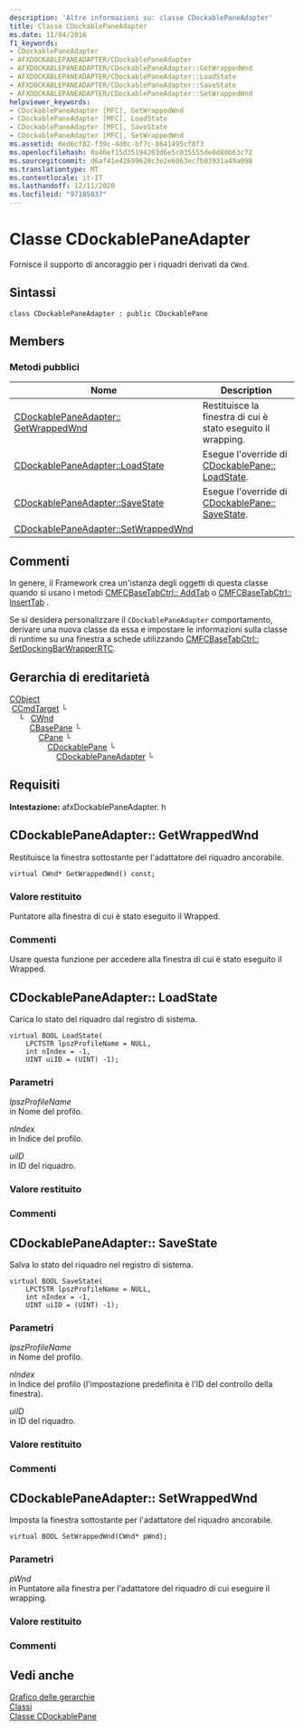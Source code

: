 ```yaml
---
description: 'Altre informazioni su: classe CDockablePaneAdapter'
title: Classe CDockablePaneAdapter
ms.date: 11/04/2016
f1_keywords:
- CDockablePaneAdapter
- AFXDOCKABLEPANEADAPTER/CDockablePaneAdapter
- AFXDOCKABLEPANEADAPTER/CDockablePaneAdapter::GetWrappedWnd
- AFXDOCKABLEPANEADAPTER/CDockablePaneAdapter::LoadState
- AFXDOCKABLEPANEADAPTER/CDockablePaneAdapter::SaveState
- AFXDOCKABLEPANEADAPTER/CDockablePaneAdapter::SetWrappedWnd
helpviewer_keywords:
- CDockablePaneAdapter [MFC], GetWrappedWnd
- CDockablePaneAdapter [MFC], LoadState
- CDockablePaneAdapter [MFC], SaveState
- CDockablePaneAdapter [MFC], SetWrappedWnd
ms.assetid: 6ed6cf82-f39c-4d0c-bf7c-8641495cf8f3
ms.openlocfilehash: 0a46ef15d35194203d6e5c035555de0d80b63c72
ms.sourcegitcommit: d6af41e42699628c3e2e6063ec7b03931a49a098
ms.translationtype: MT
ms.contentlocale: it-IT
ms.lasthandoff: 12/11/2020
ms.locfileid: "97185037"
---
```

# <a name="cdockablepaneadapter-class"></a>Classe CDockablePaneAdapter

Fornisce il supporto di ancoraggio per i riquadri derivati da `CWnd`.

## <a name="syntax"></a>Sintassi

```
class CDockablePaneAdapter : public CDockablePane
```

## <a name="members"></a>Members

### <a name="public-methods"></a>Metodi pubblici

|Nome|Description|
|----------|-----------------|
|[CDockablePaneAdapter:: GetWrappedWnd](#getwrappedwnd)|Restituisce la finestra di cui è stato eseguito il wrapping.|
|[CDockablePaneAdapter::LoadState](#loadstate)|Esegue l'override di [CDockablePane:: LoadState](cdockablepane-class.md#loadstate).|
|[CDockablePaneAdapter::SaveState](#savestate)|Esegue l'override di [CDockablePane:: SaveState](cdockablepane-class.md).|
|[CDockablePaneAdapter::SetWrappedWnd](#setwrappedwnd)||

## <a name="remarks"></a>Commenti

In genere, il Framework crea un'istanza degli oggetti di questa classe quando si usano i metodi [CMFCBaseTabCtrl:: AddTab](../../mfc/reference/cmfcbasetabctrl-class.md#addtab) o [CMFCBaseTabCtrl:: InsertTab](../../mfc/reference/cmfcbasetabctrl-class.md#inserttab) .

Se si desidera personalizzare il `CDockablePaneAdapter` comportamento, derivare una nuova classe da essa e impostare le informazioni sulla classe di runtime su una finestra a schede utilizzando [CMFCBaseTabCtrl:: SetDockingBarWrapperRTC](../../mfc/reference/cmfcbasetabctrl-class.md#setdockingbarwrapperrtc).

## <a name="inheritance-hierarchy"></a>Gerarchia di ereditarietà

[CObject](../../mfc/reference/cobject-class.md)\
&nbsp;[CCmdTarget](../../mfc/reference/ccmdtarget-class.md) └\
&nbsp;&nbsp;&nbsp;&nbsp;└ &nbsp; [CWnd](../../mfc/reference/cwnd-class.md)\
&nbsp;&nbsp;&nbsp;&nbsp;&nbsp;&nbsp;&nbsp;&nbsp;&nbsp;[CBasePane](../../mfc/reference/cbasepane-class.md) └\
&nbsp;&nbsp;&nbsp;&nbsp;&nbsp;&nbsp;&nbsp;&nbsp;&nbsp;&nbsp;&nbsp;&nbsp;&nbsp;[CPane](../../mfc/reference/cpane-class.md) └\
&nbsp;&nbsp;&nbsp;&nbsp;&nbsp;&nbsp;&nbsp;&nbsp;&nbsp;&nbsp;&nbsp;&nbsp;&nbsp;&nbsp;&nbsp;&nbsp;&nbsp;[CDockablePane](../../mfc/reference/cdockablepane-class.md) └\
&nbsp;&nbsp;&nbsp;&nbsp;&nbsp;&nbsp;&nbsp;&nbsp;&nbsp;&nbsp;&nbsp;&nbsp;&nbsp;&nbsp;&nbsp;&nbsp;&nbsp;&nbsp;&nbsp;&nbsp;&nbsp;[CDockablePaneAdapter](../../mfc/reference/cdockablepaneadapter-class.md) └

## <a name="requirements"></a>Requisiti

**Intestazione:** afxDockablePaneAdapter. h

## <a name="cdockablepaneadaptergetwrappedwnd"></a><a name="getwrappedwnd"></a> CDockablePaneAdapter:: GetWrappedWnd

Restituisce la finestra sottostante per l'adattatore del riquadro ancorabile.

```
virtual CWnd* GetWrappedWnd() const;
```

### <a name="return-value"></a>Valore restituito

Puntatore alla finestra di cui è stato eseguito il Wrapped.

### <a name="remarks"></a>Commenti

Usare questa funzione per accedere alla finestra di cui è stato eseguito il Wrapped.

## <a name="cdockablepaneadapterloadstate"></a><a name="loadstate"></a> CDockablePaneAdapter:: LoadState

Carica lo stato del riquadro dal registro di sistema.

```
virtual BOOL LoadState(
    LPCTSTR lpszProfileName = NULL,
    int nIndex = -1,
    UINT uiID = (UINT) -1);
```

### <a name="parameters"></a>Parametri

*lpszProfileName*<br/>
in Nome del profilo.

*nIndex*<br/>
in Indice del profilo.

*uiID*<br/>
in ID del riquadro.

### <a name="return-value"></a>Valore restituito

### <a name="remarks"></a>Commenti

## <a name="cdockablepaneadaptersavestate"></a><a name="savestate"></a> CDockablePaneAdapter:: SaveState

Salva lo stato del riquadro nel registro di sistema.

```
virtual BOOL SaveState(
    LPCTSTR lpszProfileName = NULL,
    int nIndex = -1,
    UINT uiID = (UINT) -1);
```

### <a name="parameters"></a>Parametri

*lpszProfileName*<br/>
in Nome del profilo.

*nIndex*<br/>
in Indice del profilo (l'impostazione predefinita è l'ID del controllo della finestra).

*uiID*<br/>
in ID del riquadro.

### <a name="return-value"></a>Valore restituito

### <a name="remarks"></a>Commenti

## <a name="cdockablepaneadaptersetwrappedwnd"></a><a name="setwrappedwnd"></a> CDockablePaneAdapter:: SetWrappedWnd

Imposta la finestra sottostante per l'adattatore del riquadro ancorabile.

```
virtual BOOL SetWrappedWnd(CWnd* pWnd);
```

### <a name="parameters"></a>Parametri

*pWnd*<br/>
in Puntatore alla finestra per l'adattatore del riquadro di cui eseguire il wrapping.

### <a name="return-value"></a>Valore restituito

### <a name="remarks"></a>Commenti

## <a name="see-also"></a>Vedi anche

[Grafico delle gerarchie](../../mfc/hierarchy-chart.md)<br/>
[Classi](../../mfc/reference/mfc-classes.md)<br/>
[Classe CDockablePane](../../mfc/reference/cdockablepane-class.md)
